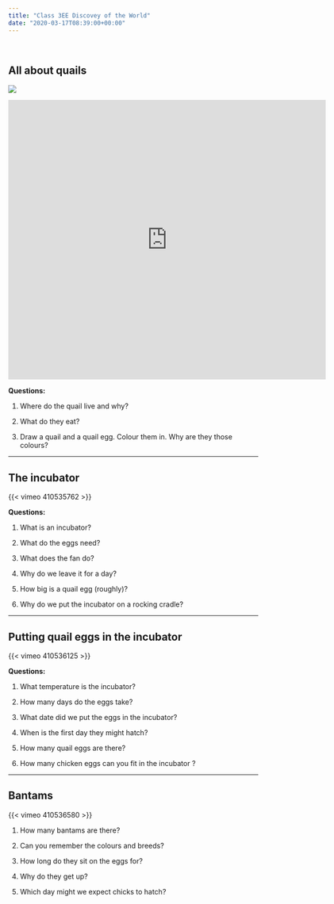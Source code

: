 ```yaml
---
title: "Class 3EE Discovey of the World"
date: "2020-03-17T08:39:00+00:00"
---
```


&nbsp;

## All about quails

[![](/images/quail1.png)](https://vimeo.com/410532375)

<iframe src="https://player.vimeo.com/video/410532375" width="640" height="564" frameborder="0" allow="autoplay; fullscreen" allowfullscreen></iframe>

**Questions:**

1. Where do the quail live and why?

2. What do they eat?

3. Draw a quail and a quail egg. Colour them in. Why are they those colours?

<hr>

## The incubator

{{< vimeo 410535762 >}}

**Questions:**

1. What is an incubator?

2. What do the eggs need?

3. What does the fan do?

4. Why do we leave it for a day?

5. How big is a quail egg (roughly)?

6. Why do we put the incubator on a rocking cradle?

<hr>

## Putting quail eggs in the incubator 

{{< vimeo 410536125 >}}

**Questions:**

1. What temperature is the incubator?

2. How many days do the eggs take? 

3. What date did we put the eggs in the incubator?

4. When is the first day they might hatch?

5. How many  quail eggs are there?

6. How many chicken eggs can you fit in the incubator ?

<hr>

## Bantams

{{< vimeo 410536580 >}}

1. How many bantams are there?

2. Can you remember the colours and breeds?

3. How long do they sit on the eggs for?

4. Why do they get up?

5. Which day might we expect chicks to hatch?

<br/>
<br/>


 